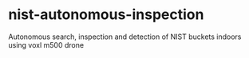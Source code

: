 # nist-autonomous-inspection
Autonomous search, inspection and detection of NIST buckets indoors using voxl m500 drone 
